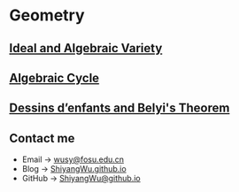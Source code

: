 # Geometry

## [Ideal and Algebraic Variety](https://shiyangwu.github.io/Blog/Geometry/IdealAndAlgebraicVariety)

## [Algebraic Cycle](https://shiyangwu.github.io/Blog/Geometry/AlgebraicCycle)

## [Dessins d’enfants and Belyi's Theorem](https://shiyangwu.github.io/Blog/Geometry/Dessinsdenfants)

## Contact me

* Email -> <wusy@fosu.edu.cn>
* Blog -> [ShiyangWu.github.io](https://shiyangwu.github.io/)
* GitHub -> [ShiyangWu@github.io](https://github.com/ShiyangWu/ShiyangWu.github.io/blob/master/README.md)
